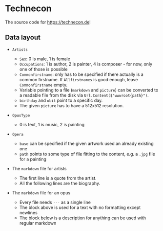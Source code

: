 # Technecon

The source code for <https://technecon.de>!

## Data layout

- `Artists`
  - `Sex`: 0 is male, 1 is female
  - `Occupations`: 1 is author, 2 is painter, 4 is composer - for now, only one of those is possible
  - `Commonfirstname`: only has to be specified if there actually is a common firstname. If `Allfirstnames` is good enough, leave `Commonfirstname` empty.
  - Variable pointing to a file (`markdown` and `picture`) can be converted to a readable file from the disk via `Url.Content($"wwwroot{path}")`.
  - `birthday` and `obit` point to a specific day.
  - The given `picture` has to have a 512x512 resolution.

- `OpusType`
  - 0 is text, 1 is music, 2 is painting

- `Opera`
  - `base` can be specified if the given artwork used an already existing one
  - `path` points to some type of file fitting to the content, e.g. a `.jpg` file for a painting

- The `markdown` file for artists
  - The first line is a quote from the artist.
  - All the following lines are the biography.

- The `markdown` file for an opus
  - Every file needs `---` as a single line
  - The block above is used for a text with no formatting except newlines
  - The block below is a description for anything can be used with regular markdown
